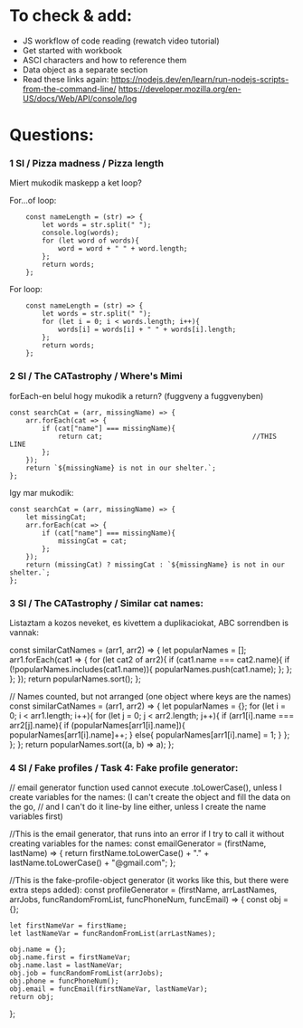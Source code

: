 
# To check & add:

- JS workflow of code reading (rewatch video tutorial)
- Get started with workbook
- ASCI characters and how to reference them
- Data object as a separate section
- Read these links again:
    https://nodejs.dev/en/learn/run-nodejs-scripts-from-the-command-line/
    https://developer.mozilla.org/en-US/docs/Web/API/console/log

# Questions:  

### 1 SI / Pizza madness / Pizza length

Miert mukodik maskepp a ket loop?

For...of loop:

        const nameLength = (str) => {
            let words = str.split(" ");
            console.log(words);
            for (let word of words){
                word = word + " " + word.length;
            };
            return words;
        };

For loop:

        const nameLength = (str) => {
            let words = str.split(" ");
            for (let i = 0; i < words.length; i++){
                words[i] = words[i] + " " + words[i].length;
            };
            return words;
        };

### 2 SI / The CATastrophy / Where's Mimi

forEach-en belul hogy mukodik a return? (fuggveny a fuggvenyben)

    const searchCat = (arr, missingName) => {
        arr.forEach(cat => {
            if (cat["name"] === missingName){
                return cat;                                     //THIS LINE
            };
        });
        return `${missingName} is not in our shelter.`;
    };

Igy mar mukodik:

    const searchCat = (arr, missingName) => {
        let missingCat;
        arr.forEach(cat => {
            if (cat["name"] === missingName){
                missingCat = cat;
            };
        });
        return (missingCat) ? missingCat : `${missingName} is not in our shelter.`;
    };

### 3 SI / The CATastrophy / Similar cat names:

Listaztam a kozos neveket, es kivettem a duplikaciokat, ABC sorrendben is vannak:

const similarCatNames = (arr1, arr2) => {
    let popularNames = [];
    arr1.forEach(cat1 => {
        for (let cat2 of arr2){
            if (cat1.name === cat2.name){
                if (!popularNames.includes(cat1.name)){
                    popularNames.push(cat1.name);
                };
            };
        };
    });
    return popularNames.sort();
};

// Names counted, but not arranged (one object where keys are the names)
const similarCatNames = (arr1, arr2) => {
    let popularNames = {};
    for (let i = 0; i < arr1.length; i++){
        for (let j = 0; j < arr2.length; j++){
            if (arr1[i].name === arr2[j].name){
                if (popularNames[arr1[i].name]){
                    popularNames[arr1[i].name]++;
                } else{
                    popularNames[arr1[i].name] = 1;
                }
            };
        };
    };
    return popularNames.sort((a, b) => a);
};

### 4 SI / Fake profiles / Task 4: Fake profile generator:

// email generator function used cannot execute .toLowerCase(), unless I create variables for the names: (I can't create the object and fill the data on the go,
// and I can't do it line-by line either, unless I create the name variables first)

//This is the email generator, that runs into an error if I try to call it without creating variables for the names:
const emailGenerator = (firstName, lastName) => {
    return firstName.toLowerCase() + "." + lastName.toLowerCase() + "@gmail.com";
};

//This is the fake-profile-object generator (it works like this, but there were extra steps added):
const profileGenerator = (firstName, arrLastNames, arrJobs, funcRandomFromList, funcPhoneNum, funcEmail) => {
    const obj = {};
    
    let firstNameVar = firstName;
    let lastNameVar = funcRandomFromList(arrLastNames);

    obj.name = {};
    obj.name.first = firstNameVar;
    obj.name.last = lastNameVar;
    obj.job = funcRandomFromList(arrJobs);
    obj.phone = funcPhoneNum();
    obj.email = funcEmail(firstNameVar, lastNameVar);
    return obj;
};